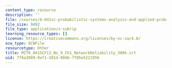 ```yaml
---
content_type: resource
description: ''
file: /courses/6-041sc-probabilistic-systems-analysis-and-applied-probability-fall-2013/7f6a20899ef1581d80db7f05e5221956_MIT6_041SCF13_No_9_Ch1_NetworkReliability_300k.vtt
file_size: 9492
file_type: application/x-subrip
learning_resource_types: []
license: https://creativecommons.org/licenses/by-nc-sa/4.0/
ocw_type: OCWFile
resourcetype: Other
title: MIT6_041SCF13_No_9_Ch1_NetworkReliability_300k.srt
uid: 7f6a2089-9ef1-581d-80db-7f05e5221956
---
```

